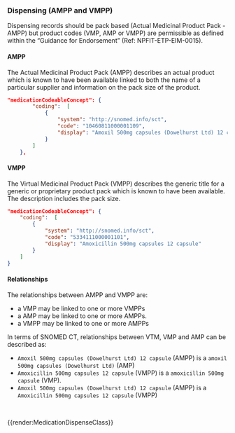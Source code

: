 ### Dispensing (AMPP and VMPP)

Dispensing records should be pack based (Actual Medicinal Product Pack - AMPP) but product codes (VMP, AMP or VMPP) are permissible as defined within the “Guidance for Endorsement” (Ref: NPFIT-ETP-EIM-0015). 

#### AMPP 

The Actual Medicinal Product Pack (AMPP) describes an actual product which is known to have been available linked to both the name of a particular supplier and information on the pack size of the product.

```json
"medicationCodeableConcept": {
        "coding":  [
            {
                "system": "http://snomed.info/sct",
                "code": "10460811000001109",
                "display": "Amoxil 500mg capsules (Dowelhurst Ltd) 12 capsule"
            }
        ]
    },
```

#### VMPP

The Virtual Medicinal Product Pack (VMPP) describes the generic title for a generic or proprietary product pack which is known to have been available. The description includes the pack size.

```json
"medicationCodeableConcept": {
    "coding":  [
        {
            "system": "http://snomed.info/sct",
            "code": "5334111000001101",
            "display": "Amoxicillin 500mg capsules 12 capsule"
        }
    ]
}
```

#### Relationships

The relationships between AMPP and VMPP are:

- a VMP may be linked to one or more VMPPs
- a AMP may be linked to one or more AMPPs.
- a VMPP may be linked to one or more AMPPs

In terms of SNOMED CT, relationships between VTM, VMP and AMP can be described as:

- `Amoxil 500mg capsules (Dowelhurst Ltd) 12 capsule` (AMPP) is a `amoxil 500mg capsules (Dowelhurst Ltd)` (AMP)
- `Amoxicillin 500mg capsules 12 capsule` (VMPP) is a `amoxicillin 500mg capsule` (VMP).
- `Amoxil 500mg capsules (Dowelhurst Ltd) 12 capsule` (AMPP) is a `Amoxicillin 500mg capsules 12 capsule` (VMPP)

<br>

{{render:MedicationDispenseClass}}
